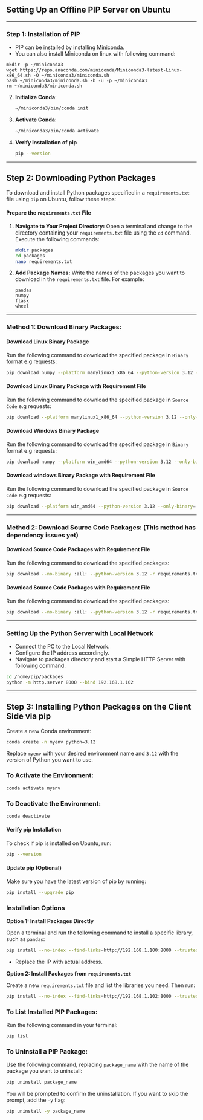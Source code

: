 ## Setting Up an Offline PIP Server on Ubuntu

---

### Step 1: Installation of PIP

   - PIP can be installed by installing [Miniconda](https://docs.anaconda.com/free/miniconda/index.html).
   - You can also install Miniconda on linux with following command:

```
mkdir -p ~/miniconda3
wget https://repo.anaconda.com/miniconda/Miniconda3-latest-Linux-x86_64.sh -O ~/miniconda3/miniconda.sh
bash ~/miniconda3/miniconda.sh -b -u -p ~/miniconda3
rm ~/miniconda3/miniconda.sh
```


2. **Initialize Conda**:
   ```bash
   ~/miniconda3/bin/conda init
   ```

3. **Activate Conda**:
   ```bash
   ~/miniconda3/bin/conda activate
   ```

4. **Verify Installation of pip**

   ```bash
   pip --version
   ```

---

## Step 2: Downloading Python Packages

To download and install Python packages specified in a `requirements.txt` file using `pip` on Ubuntu, follow these steps:

#### Prepare the `requirements.txt` File

1. **Navigate to Your Project Directory:**
   Open a terminal and change to the directory containing your `requirements.txt` file using the `cd` command. Execute the following commands:
   ```bash
   mkdir packages
   cd packages
   nano requirements.txt
   ```

2. **Add Package Names:**
   Write the names of the packages you want to download in the `requirements.txt` file. For example:
   ```
   pandas
   numpy
   flask
   wheel
   ```

---

### Method 1: Download Binary Packages:

#### Download Linux Binary Package

Run the following command to download the specified package in `Binary` format e.g requests:
```bash
pip download numpy --platform manylinux1_x86_64 --python-version 3.12 --only-binary=:all:

```

#### Download Linux Binary Package with Requirement File

Run the following command to download the specified package in `Source Code` e.g requests:
```bash
pip download --platform manylinux1_x86_64 --python-version 3.12 --only-binary=:all: -r requirements.txt
```

#### Download Windows Binary Package

Run the following command to download the specified package in `Binary` format e.g requests:
```bash
pip download numpy --platform win_amd64 --python-version 3.12 --only-binary=:all:
```

#### Download windows Binary Package with Requirement File

Run the following command to download the specified package in `Source Code` e.g requests:
```bash
pip download --platform win_amd64 --python-version 3.12 --only-binary=:all: -r requirements.txt
```

---

### Method 2: Download Source Code Packages: (This method has dependency issues yet)

#### Download Source Code Packages with Requirement File

Run the following command to download the specified packages:
```bash
pip download --no-binary :all: --python-version 3.12 -r requirements.txt
```

#### Download Source Code Packages with Requirement File

Run the following command to download the specified packages:
```bash
pip download --no-binary :all: --python-version 3.12 -r requirements.txt
```

---

### Setting Up the Python Server with Local Network

   - Connect the PC to the Local Network.
   - Configure the IP address accordingly.
   - Navigate to packages directory and start a Simple HTTP Server with following command.

   ```bash
   cd /home/pip/packages
   python -m http.server 8000 --bind 192.168.1.102
   ```

---

## Step 3: Installing Python Packages on the Client Side via pip

Create a new Conda environment:

```bash
conda create -n myenv python=3.12
```

Replace `myenv` with your desired environment name and `3.12` with the version of Python you want to use.

### To Activate the Environment:
```bash
conda activate myenv
```

### To Deactivate the Environment:
```bash
conda deactivate
```

#### Verify pip Installation

To check if pip is installed on Ubuntu, run:
```bash
pip --version
```

#### Update pip (Optional)

Make sure you have the latest version of pip by running:
```bash
pip install --upgrade pip
```

### Installation Options

**Option 1: Install Packages Directly**

Open a terminal and run the following command to install a specific library, such as `pandas`:
```bash
pip install --no-index --find-links=http://192.168.1.100:8000 --trusted-host 192.168.1.100 requests
```
- Replace the IP with actual address.
  
**Option 2: Install Packages from `requirements.txt`**

Create a new `requirements.txt` file and list the libraries you need. Then run:
```bash
pip install --no-index --find-links=http://192.168.1.102:8000 --trusted-host 192.168.1.102 -r requirements.txt
```

### To List Installed PIP Packages:
Run the following command in your terminal:
```bash
pip list
```

### To Uninstall a PIP Package:
Use the following command, replacing `package_name` with the name of the package you want to uninstall:
```bash
pip uninstall package_name
```

You will be prompted to confirm the uninstallation. If you want to skip the prompt, add the `-y` flag:
```bash
pip uninstall -y package_name
```
